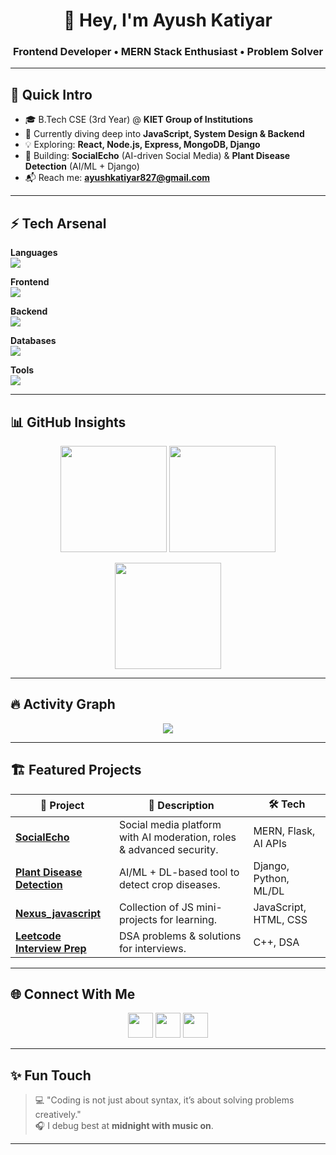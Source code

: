 <h1 align="center">👋 Hey, I'm Ayush Katiyar</h1>
<h3 align="center">Frontend Developer • MERN Stack Enthusiast • Problem Solver</h3>

---

## 🚀 Quick Intro  
- 🎓 B.Tech CSE (3rd Year) @ **KIET Group of Institutions**  
- 🌱 Currently diving deep into **JavaScript, System Design & Backend**  
- 💡 Exploring: **React, Node.js, Express, MongoDB, Django**  
- 📌 Building: **SocialEcho** (AI-driven Social Media) & **Plant Disease Detection** (AI/ML + Django)  
- 📬 Reach me: **ayushkatiyar827@gmail.com**

---

## ⚡ Tech Arsenal  
<p align="center">
  
  **Languages**  
  <img src="https://skillicons.dev/icons?i=cpp,js,python" />

  **Frontend**  
  <img src="https://skillicons.dev/icons?i=html,css,react,nextjs,redux,tailwind" />

  **Backend**  
  <img src="https://skillicons.dev/icons?i=nodejs,express,django" />

  **Databases**  
  <img src="https://skillicons.dev/icons?i=mongodb,mysql" />

  **Tools**  
  <img src="https://skillicons.dev/icons?i=git,github,vscode,postman" />

</p>

---

## 📊 GitHub Insights  
<p align="center">
  <img src="https://github-readme-stats.vercel.app/api?username=ayushkatiyar31&theme=tokyonight&show_icons=true&hide_border=true&count_private=true" height="170px"/>
  <img src="https://streak-stats.demolab.com/?user=ayushkatiyar31&theme=tokyonight&hide_border=true" height="170px"/>
</p>

<p align="center">
  <img src="https://github-readme-stats.vercel.app/api/top-langs/?username=ayushkatiyar31&theme=tokyonight&layout=compact&langs_count=8&hide_border=true" height="170px"/>
</p>

---

## 🔥 Activity Graph  
<p align="center">
  <img src="https://github-readme-activity-graph.vercel.app/graph?username=ayushkatiyar31&theme=tokyo-night" />
</p>

---

## 🏗️ Featured Projects  

| 🚀 Project | 📖 Description | 🛠️ Tech |
|------------|---------------|----------|
| [**SocialEcho**](https://github.com/ayushkatiyar31/SocialEcho) | Social media platform with AI moderation, roles & advanced security. | MERN, Flask, AI APIs |
| [**Plant Disease Detection**](https://github.com/ayushkatiyar31/Plant-Disease-Detection) | AI/ML + DL-based tool to detect crop diseases. | Django, Python, ML/DL |
| [**Nexus_javascript**](https://github.com/ayushkatiyar31/Nexus_javascript) | Collection of JS mini-projects for learning. | JavaScript, HTML, CSS |
| [**Leetcode Interview Prep**](https://github.com/ayushkatiyar31/Leetcode_interview_prep) | DSA problems & solutions for interviews. | C++, DSA |

---

## 🌐 Connect With Me  
<p align="center">
  <a href="https://www.linkedin.com/in/ayush-katiyar31/"><img src="https://skillicons.dev/icons?i=linkedin" height="40"/></a>
  <a href="https://github.com/ayushkatiyar31"><img src="https://skillicons.dev/icons?i=github" height="40"/></a>
  <a href="mailto:your_email@example.com"><img src="https://skillicons.dev/icons?i=gmail" height="40"/></a>
</p>

---

## ✨ Fun Touch  
> 💻 "Coding is not just about syntax, it’s about solving problems creatively."  
> 🎧 I debug best at **midnight with music on**.  

---
